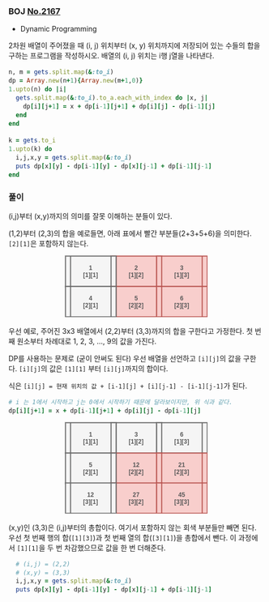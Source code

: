 
### BOJ [No.2167](https://www.acmicpc.net/problem/2167)

- Dynamic Programming

2차원 배열이 주어졌을 때 (i, j) 위치부터 (x, y) 위치까지에 저장되어 있는 수들의 합을 구하는 프로그램을 작성하시오. 배열의 (i, j) 위치는 i행 j열을 나타낸다.


```rb
n, m = gets.split.map(&:to_i)
dp = Array.new(n+1){Array.new(m+1,0)}
1.upto(n) do |i|
  gets.split.map(&:to_i).to_a.each_with_index do |x, j|
    dp[i][j+1] = x + dp[i-1][j+1] + dp[i][j] - dp[i-1][j]
  end
end

k = gets.to_i
1.upto(k) do 
  i,j,x,y = gets.split.map(&:to_i)
  puts dp[x][y] - dp[i-1][y] - dp[x][j-1] + dp[i-1][j-1]
end
```

### 풀이 

(i,j)부터 (x,y)까지의 의미를 잘못 이해하는 분들이 있다.

(1,2)부터 (2,3)의 합을 예로들면, 아래 표에서 빨간 부분들(2+3+5+6)을 의미한다. `[2][1]`은 포함하지 않는다.

<div style="text-align: center;">
  <img src="assets/ps/2167/1.png" alt="2d array">
</div>

우선 예로, 주어진 3x3 배열에서 (2,2)부터 (3,3)까지의 합을 구한다고 가정한다. 첫 번째 원소부터 차례대로 1, 2, 3, ..., 9의 값을 가진다.

DP를 사용하는 문제로 (굳이 안써도 된다) 우선 배열을 선언하고 `[i][j]`의 값을 구한다. `[i][j]`의 값은 `[1][1]` 부터 `[i][j]`까지의 합이다.

식은 `[i][j] = 현재 위치의 값 + [i-1][j] + [i][j-1] - [i-1][j-1]`가 된다.

```rb
# i 는 1에서 시작하고 j는 0에서 시작하기 때문에 달라보이지만, 위 식과 같다.
dp[i][j+1] = x + dp[i-1][j+1] + dp[i][j] - dp[i-1][j]
```

<div style="text-align: center;">
  <img src="assets/ps/2167/2.png" alt="2d array">
</div>

(x,y)인 (3,3)은 (i,j)부터의 총합이다. 여기서 포함하지 않는 회색 부분들만 빼면 된다. 
우선 첫 번째 행의 합(`[1][3]`)과 첫 번째 열의 합(`[3][1]`)을 총합에서 뺀다. 이 과정에서 `[1][1]`을 두 번 차감했으므로 값을 한 번 더해준다.
```rb
  # (i,j) = (2,2)
  # (x,y) = (3,3)
  i,j,x,y = gets.split.map(&:to_i)
  puts dp[x][y] - dp[i-1][y] - dp[x][j-1] + dp[i-1][j-1]
```
